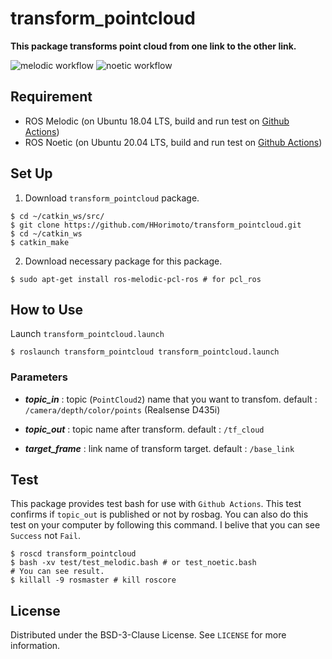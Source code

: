 # transform_pointcloud

**This package transforms point cloud from one link to the other link.**

![melodic workflow](https://github.com/HHorimoto/transform_pointcloud/actions/workflows/melodic.yml/badge.svg)
![noetic workflow](https://github.com/HHorimoto/transform_pointcloud/actions/workflows/noetic.yml/badge.svg)

## Requirement
+ ROS Melodic (on Ubuntu 18.04 LTS, build and run test on [Github Actions](./.github/workflows/melodic.yml))
+ ROS Noetic (on Ubuntu 20.04 LTS, build and run test on [Github Actions](./.github/workflows/noetic.yml))

## Set Up
1. Download `transform_pointcloud` package.

```shell
$ cd ~/catkin_ws/src/
$ git clone https://github.com/HHorimoto/transform_pointcloud.git
$ cd ~/catkin_ws
$ catkin_make
```

2. Download necessary package for this package.

```shell
$ sudo apt-get install ros-melodic-pcl-ros # for pcl_ros
```

## How to Use
Launch `transform_pointcloud.launch`

```shell
$ roslaunch transform_pointcloud transform_pointcloud.launch
```

### Parameters

+ ***topic_in*** : topic (`PointCloud2`) name that you want to transfom.
    default : `/camera/depth/color/points` (Realsense D435i)

+ ***topic_out*** : topic name after transform.
    default : `/tf_cloud`

+ ***target_frame*** : link name of transform target.
    default : `/base_link`

## Test
This package provides test bash for use with `Github Actions`.
This test confirms if `topic_out` is published or not by rosbag.
You can also do this test on your computer by following this command.
I belive that you can see `Success` not `Fail`.

```shell
$ roscd transform_pointcloud
$ bash -xv test/test_melodic.bash # or test_noetic.bash
# You can see result.
$ killall -9 rosmaster # kill roscore
```

## License

Distributed under the BSD-3-Clause License. See `LICENSE` for more information.